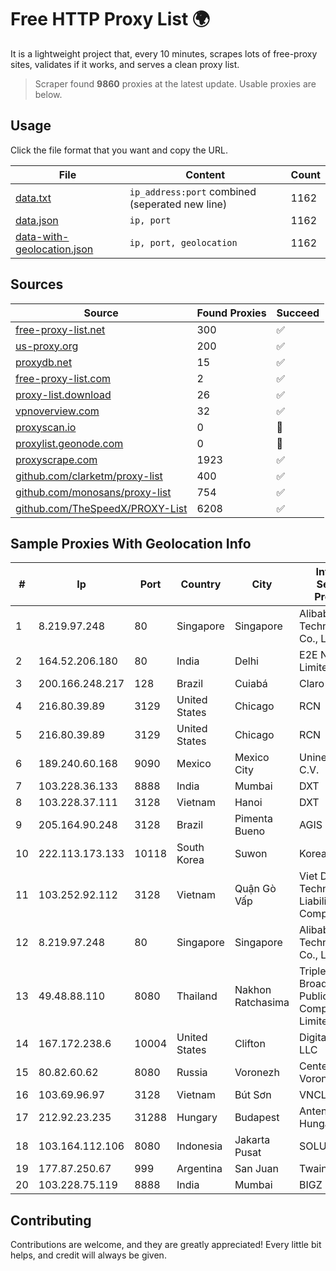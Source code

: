 
# Free HTTP Proxy List 🌍

It is a lightweight project that, every 10 minutes, scrapes lots of free-proxy sites, validates if it works, and serves a clean proxy list.


> Scraper found **9860** proxies at the latest update. Usable proxies are below.

## Usage

Click the file format that you want and copy the URL.


|File|Content|Count|
|----|-------|-----|
|[data.txt](https://raw.githubusercontent.com/themiralay/Proxy-List-World/master/data.txt)|`ip_address:port` combined (seperated new line)|1162|
|[data.json](https://raw.githubusercontent.com/themiralay/Proxy-List-World/master/data.json)|`ip, port`|1162|
|[data-with-geolocation.json](https://raw.githubusercontent.com/themiralay/Proxy-List-World/master/data-with-geolocation.json)|`ip, port, geolocation`|1162|

## Sources

|Source|Found Proxies|Succeed|
|------|-------------|-------|
|[free-proxy-list.net](https://free-proxy-list.net)|300|✅|
|[us-proxy.org](https://www.us-proxy.org)|200|✅|
|[proxydb.net](http://proxydb.net)|15|✅|
|[free-proxy-list.com](https://free-proxy-list.com/?page=&port=&type%5B%5D=http&type%5B%5D=https&up_time=0&search=Search)|2|✅|
|[proxy-list.download](https://www.proxy-list.download/HTTP)|26|✅|
|[vpnoverview.com](https://vpnoverview.com/privacy/anonymous-browsing/free-proxy-servers)|32|✅|
|[proxyscan.io](https://www.proxyscan.io)|0|🚫|
|[proxylist.geonode.com](https://proxylist.geonode.com/api/proxy-list?limit=300&page=1&sort_by=lastChecked&sort_type=desc&protocols=http,https)|0|🚫|
|[proxyscrape.com](https://api.proxyscrape.com/v2/?request=displayproxies&protocol=http&timeout=10000&country=all&ssl=all&anonymity=all)|1923|✅|
|[github.com/clarketm/proxy-list](https://raw.githubusercontent.com/clarketm/proxy-list/master/proxy-list-raw.txt)|400|✅|
|[github.com/monosans/proxy-list](https://raw.githubusercontent.com/monosans/proxy-list/main/proxies/http.txt)|754|✅|
|[github.com/TheSpeedX/PROXY-List](https://raw.githubusercontent.com/TheSpeedX/PROXY-List/master/http.txt)|6208|✅|


## Sample Proxies With Geolocation Info

|#|Ip|Port|Country|City|Internet Service Provider|
|-|--|----|-------|----|-------------------------|
|1|8.219.97.248|80|Singapore|Singapore|Alibaba (US) Technology Co., Ltd.|
|2|164.52.206.180|80|India|Delhi|E2E Networks Limited|
|3|200.166.248.217|128|Brazil|Cuiabá|Claro S.A|
|4|216.80.39.89|3129|United States|Chicago|RCN|
|5|216.80.39.89|3129|United States|Chicago|RCN|
|6|189.240.60.168|9090|Mexico|Mexico City|Uninet S.A. de C.V.|
|7|103.228.36.133|8888|India|Mumbai|DXT|
|8|103.228.37.111|3128|Vietnam|Hanoi|DXT|
|9|205.164.90.248|3128|Brazil|Pimenta Bueno|AGIS|
|10|222.113.173.133|10118|South Korea|Suwon|Korea Telecom|
|11|103.252.92.112|3128|Vietnam|Quận Gò Vấp|Viet Digital Technology Liability Company|
|12|8.219.97.248|80|Singapore|Singapore|Alibaba (US) Technology Co., Ltd.|
|13|49.48.88.110|8080|Thailand|Nakhon Ratchasima|Triple T Broadband Public Company Limited|
|14|167.172.238.6|10004|United States|Clifton|DigitalOcean, LLC|
|15|80.82.60.62|8080|Russia|Voronezh|CenterTelecom Voronezh ISP|
|16|103.69.96.97|3128|Vietnam|Bút Sơn|VNCLOUD|
|17|212.92.23.235|31288|Hungary|Budapest|Antenna Hungaria|
|18|103.164.112.106|8080|Indonesia|Jakarta Pusat|SOLUSINET|
|19|177.87.250.67|999|Argentina|San Juan|Twainsat SRL|
|20|103.228.75.119|8888|India|Mumbai|BIGZ|



## Contributing

Contributions are welcome, and they are greatly appreciated! Every
little bit helps, and credit will always be given.

